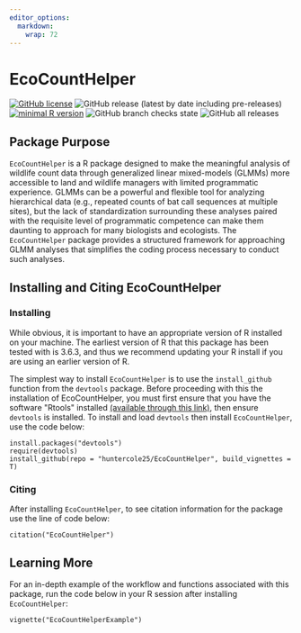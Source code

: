 ```yaml
---
editor_options: 
  markdown: 
    wrap: 72
---
```


# EcoCountHelper

<a href="https://github.com/huntercole25/EcoCountHelper/blob/master/LICENSE"><img src="https://img.shields.io/github/license/huntercole25/EcoCountHelper" alt="GitHub license"/></a>
<img src="https://img.shields.io/github/v/release/huntercole25/EcoCountHelper?include_prereleases" alt="GitHub release (latest by date including pre-releases)"/>
[![minimal R
version](https://img.shields.io/badge/R%3E%253D-4.2.2-6666ff.svg)](https://cran.r-project.org/)
<img src="https://img.shields.io/github/checks-status/huntercole25/EcoCountHelper/master" alt="GitHub branch checks state"/>
<img src="https://img.shields.io/github/downloads/huntercole25/EcoCountHelper/total" alt="GitHub all releases"/>

## Package Purpose

`EcoCountHelper` is a R package designed to make the meaningful analysis
of wildlife count data through generalized linear mixed-models (GLMMs)
more accessible to land and wildlife managers with limited programmatic
experience. GLMMs can be a powerful and flexible tool for analyzing
hierarchical data (e.g., repeated counts of bat call sequences at
multiple sites), but the lack of standardization surrounding these
analyses paired with the requisite level of programmatic competence can
make them daunting to approach for many biologists and ecologists. The
`EcoCountHelper` package provides a structured framework for approaching
GLMM analyses that simplifies the coding process necessary to conduct
such analyses.

## Installing and Citing EcoCountHelper

### Installing

While obvious, it is important to have an appropriate version of R
installed on your machine. The earliest version of R that this package
has been tested with is 3.6.3, and thus we recommend updating your R
install if you are using an earlier version of R.

The simplest way to install `EcoCountHelper` is to use the
`install_github` function from the `devtools` package. Before proceeding
with this the installation of EcoCountHelper, you must first ensure that
you have the software "Rtools" installed [(available through this
link)](https://cran.r-project.org/bin/windows/Rtools/), then ensure
`devtools` is installed. To install and load `devtools` then install
`EcoCountHelper`, use the code below:

    install.packages("devtools")
    require(devtools)
    install_github(repo = "huntercole25/EcoCountHelper", build_vignettes = T)

### Citing

After installing `EcoCountHelper`, to see citation information for the
package use the line of code below:

    citation("EcoCountHelper")

## Learning More

For an in-depth example of the workflow and functions associated with
this package, run the code below in your R session after installing
`EcoCountHelper`:

    vignette("EcoCountHelperExample")
